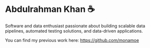 # Abdulrahman Khan ☕
Software and data enthusiast passionate about building scalable data pipelines, automated testing solutions, and data-driven applications. 

You can find my previous work here: https://github.com/monamoe
